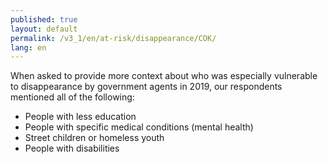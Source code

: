 ```yaml
---
published: true
layout: default
permalink: /v3_1/en/at-risk/disappearance/COK/
lang: en
---
```

When asked to provide more context about who was especially vulnerable to disappearance by government agents in 2019, our respondents mentioned all of the following: 
-	People with less education
-	People with specific medical conditions (mental health)
-	Street children or homeless youth
-	People with disabilities
